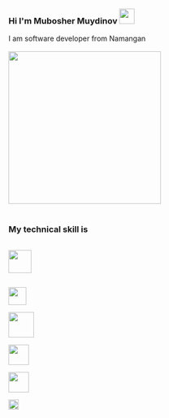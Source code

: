 ### Hi I'm Mubosher Muydinov <img src="https://camo.githubusercontent.com/e8e7b06ecf583bc040eb60e44eb5b8e0ecc5421320a92929ce21522dbc34c891/68747470733a2f2f6d656469612e67697068792e636f6d2f6d656469612f6876524a434c467a6361737252346961377a2f67697068792e676966" width="30" />

I am software developer from Namangan 
<br/>
<br/>
<img src="https://i0.wp.com/dxminds.com/wp-content/uploads/2021/07/How-Much-Does-it-Cost-to-hire-Mern-stack-developer.jpg" width="300"  style="margin:auto;" />
<br/>
<br/>
### My technical skill is <br/>

<code> <img src="https://ru.seaicons.com/wp-content/uploads/2015/07/Other-html-5-icon.png" width="45" /> </code>

<code> <img src="https://upload.wikimedia.org/wikipedia/commons/thumb/d/d5/CSS3_logo_and_wordmark.svg/1200px-CSS3_logo_and_wordmark.svg.png" width="35" /> </code>
<code> <img src="https://fedojo.com/wp-content/uploads/2019/03/logo-javascript-png-html-code-allows-to-embed-javascript-logo-in-your-website-587.png" width="50" /> </code>
<code> <img src="https://miro.medium.com/max/496/0*M4AO0-wTcV3audnp.png" width="40" /> </code>
<code> <img src="https://avatars.githubusercontent.com/u/6128107?s=280&v=4" width="40" /> </code>
<code> <img src="https://havola.uz/uploads/logos/r0nq6p5c.png" width="20" /> </code>
<br/>
